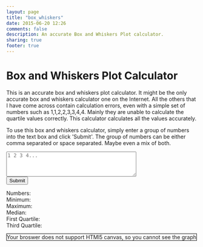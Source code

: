 ```yaml
---
layout: page
title: "box_whiskers"
date: 2015-06-20 12:26
comments: false
description: An accurate Box and Whiskers Plot calculator. 
sharing: true
footer: true
---
```

<h1>Box and Whiskers Plot Calculator</h1>
<p>
This is an accurate box and whiskers plot calculator. It might be the only accurate box and whiskers calculator one on the Internet. All the others that I have come across contain calculation errors, even with a simple set of numbers such as 1,1,2,2,3,3,4,4. Mainly they are unable to calculate the quartile values correctly. This calculator calculates all the values accurately. </p>
<p>To use this box and whiskers calculator, simply enter a group of numbers into the text box and click 'Submit'. The group of numbers can be either comma separated or space separated. Maybe even a mix of both.</p>
<form onsubmit="return false;">
<textarea placeholder='1 2 3 4...' rows ="4" cols="40" id='input' ></textarea><br>
<button onClick="calc();">Submit</button>
</form>
<p>
Numbers: <span id='numbers'></span>
<br>
Minimum: <span id='minimum'></span>
<br>
Maximum: <span id='maximum'></span>
<br>
Median: <span id='median'></span>
<br>
First Quartile: <span id='first'></span>
<br>
Third Quartile: <span id='third'></span>
<br>
<p>
<canvas id='boxCanvas' width='420' height='220' style='border:1px solid #000000;'>Your broswer does not support HTMl5 canvas, so you cannot see the graph</canvas>
<script type='text/javascript' src='box.js'></script>
